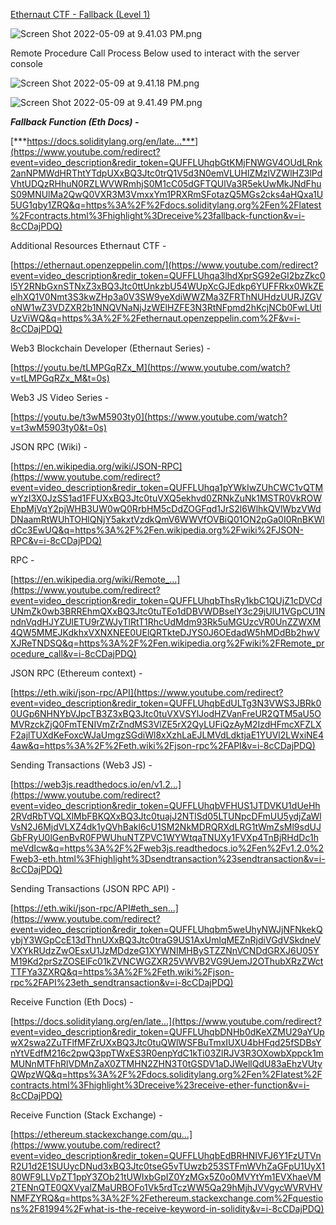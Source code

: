 [Ethernaut CTF - Fallback (Level 1)](https://www.youtube.com/watch?v=i-8cCDajPDQ&t=460s)

![Screen Shot 2022-05-09 at 9.41.03 PM.png](https://s3-us-west-2.amazonaws.com/secure.notion-static.com/0faae08d-3d9f-47ad-a586-f9b7571cb8ad/Screen_Shot_2022-05-09_at_9.41.03_PM.png)

Remote Procedure Call Process Below used to interact with the server console

![Screen Shot 2022-05-09 at 9.41.18 PM.png](https://s3-us-west-2.amazonaws.com/secure.notion-static.com/932ab22b-3251-479b-a8df-832f9710ee92/Screen_Shot_2022-05-09_at_9.41.18_PM.png)

![Screen Shot 2022-05-09 at 9.41.49 PM.png](https://s3-us-west-2.amazonaws.com/secure.notion-static.com/c0f2c875-8293-445d-9625-c5f09f5747f4/Screen_Shot_2022-05-09_at_9.41.49_PM.png)

***Fallback Function (Eth Docs) -***

[***https://docs.soliditylang.org/en/late...***](https://www.youtube.com/redirect?event=video_description&redir_token=QUFFLUhqbGtKMjFNWGV4OUdLRnk2anNPMWdHRThtYTdpUXxBQ3Jtc0trQ1V5d3N0emVLUHlZMzlVZWlHZ3lPdVhtUDQzRHhuN0RZLWVWRmhjS0M1cC05dGFTQUlVa3R5ekUwMkJNdFhuS09MNUlMa2QwQ0VXR3M3VmxxYm1PRXRmSFotazQ5MGs2cks4aHQxa1U5UG1qby1ZRQ&q=https%3A%2F%2Fdocs.soliditylang.org%2Fen%2Flatest%2Fcontracts.html%3Fhighlight%3Dreceive%23fallback-function&v=i-8cCDajPDQ)

Additional Resources
Ethernaut CTF -

[https://ethernaut.openzeppelin.com/](https://www.youtube.com/redirect?event=video_description&redir_token=QUFFLUhqa3lhdXprSG92eGI2bzZkc0l5Y2RNbGxnSTNxZ3xBQ3Jtc0ttUnkzbU54WUpXcGJEdkp6YUFFRkx0WkZEelhXQ1V0Nmt3S3kwZHp3a0V3SW9yeXdiWWZMa3ZFRThNUHdzUURJZGVoNW1wZ3VDZXR2b1NNQVNaNjJzWElHZFE3N3RtNFpmd2hKcjNCb0FwLUtlUzViWQ&q=https%3A%2F%2Fethernaut.openzeppelin.com%2F&v=i-8cCDajPDQ)

Web3 Blockchain Developer (Ethernaut Series) -

[https://youtu.be/tLMPGqRZx_M](https://www.youtube.com/watch?v=tLMPGqRZx_M&t=0s)

Web3 JS Video Series -

[https://youtu.be/t3wM5903ty0](https://www.youtube.com/watch?v=t3wM5903ty0&t=0s)

JSON RPC (Wiki) -

[https://en.wikipedia.org/wiki/JSON-RPC](https://www.youtube.com/redirect?event=video_description&redir_token=QUFFLUhqa1pYWkIwZUhCWC1vQTMwYzI3X0JzSS1ad1FFUXxBQ3Jtc0tuVXQ5ekhvd0ZRNkZuNk1MSTR0VkROWEhpMjVqY2pjWHB3UW0wQ0RrbHM5cDdZOGFqd1JrS2l6WlhkQVlWbzVWdDNaamRtWUhTOHlQNjY5akxtVzdkQmV6WWVfOVBiQ01ON2pGa0I0RnBKWldCc3EwUQ&q=https%3A%2F%2Fen.wikipedia.org%2Fwiki%2FJSON-RPC&v=i-8cCDajPDQ)

RPC -

[https://en.wikipedia.org/wiki/Remote_...](https://www.youtube.com/redirect?event=video_description&redir_token=QUFFLUhqbThsRy1kbC1QUjZ1cDVCdUNmZk0wb3BRREhmQXxBQ3Jtc0tuTEo1dDBVWDBselY3c29jUlU1VGpCU1NndnVqdHJYZUlETU9rZWJyTlRtT1RhcUdMdm93Rk5uMGUzcVR0UnZZWXM4QW5MMEJKdkhxVXNXNEE0UElQRTkteDJYS0J6OEdadW5hMDdBb2hwVXJReTNDSQ&q=https%3A%2F%2Fen.wikipedia.org%2Fwiki%2FRemote_procedure_call&v=i-8cCDajPDQ)

JSON RPC (Ethereum context) -

[https://eth.wiki/json-rpc/API](https://www.youtube.com/redirect?event=video_description&redir_token=QUFFLUhqbEdULTg3N3VWS3JBRk00UGp6NHNYbVJpcTB3Z3xBQ3Jtc0tuVXVSYlJodHZVanFreUR2QTM5aU5OMVRzckZjQ0FmTENIVmZrZndMS3VlZE5rX2QyLUFiQzAyM2IzdHFmcXFZLXF2ajlTUXdKeFoxcWJaUmgzSGdiWl8xXzhLaEJLMVdLdktjaE1YUVl2LWxiNE44aw&q=https%3A%2F%2Feth.wiki%2Fjson-rpc%2FAPI&v=i-8cCDajPDQ)

Sending Transactions (Web3 JS) -

[https://web3js.readthedocs.io/en/v1.2...](https://www.youtube.com/redirect?event=video_description&redir_token=QUFFLUhqbVFHUS1JTDVKU1dUeHh2RVdRbTVQLXlMbFBKQXxBQ3Jtc0tuajJ2NTlSd05LTUNpcDFmUU5ydjZaWlVsN2J6MjdVLXZ4dk1yQVhBakl6cU1SM2NkMDRQRXdLRG1tWmZsMl9sdUJGbFRyU0lGenBvR0FPWUhuNTZPVC1WYWtqaTNUXy1FVXp4TnBjRHdDc1hmeVdIcw&q=https%3A%2F%2Fweb3js.readthedocs.io%2Fen%2Fv1.2.0%2Fweb3-eth.html%3Fhighlight%3Dsendtransaction%23sendtransaction&v=i-8cCDajPDQ)

Sending Transactions (JSON RPC API) -

[https://eth.wiki/json-rpc/API#eth_sen...](https://www.youtube.com/redirect?event=video_description&redir_token=QUFFLUhqbm5weUhyNWJjNFNkekQybjY3WGpCcE13dThnUXxBQ3Jtc0traG9US1AxUmlqMEZnRjdiVGdVSkdneVVXYkRUdzZwOEsxU1JzMDdzeG1XYWNIMHBySTZZNnVCNDdGRXJ6U05YM19Kd2prSzZOSElFc01kZVNCWGZXR25VWVB2VG9UemJ2OThubXRzZWctTTFYa3ZXRQ&q=https%3A%2F%2Feth.wiki%2Fjson-rpc%2FAPI%23eth_sendtransaction&v=i-8cCDajPDQ)

Receive Function (Eth Docs) -

[https://docs.soliditylang.org/en/late...](https://www.youtube.com/redirect?event=video_description&redir_token=QUFFLUhqbDNHb0dKeXZMU29aYUpwX2swa2ZuTFlfMFZrUXxBQ3Jtc0tuQWlWSFBuTmxIUXU4bHFqd25fSDBsYnYtVEdfM216c2pwQ3ppTWxES3R0enpYdC1kTi03ZlRJV3R3OXowbXppck1mMUNnMTFhRlVDMnZaX0ZTMHN2ZHN3T0tGSDV1aDJWellQdU83aEhzVUtyQWpzWQ&q=https%3A%2F%2Fdocs.soliditylang.org%2Fen%2Flatest%2Fcontracts.html%3Fhighlight%3Dreceive%23receive-ether-function&v=i-8cCDajPDQ)

Receive Function (Stack Exchange) -

[https://ethereum.stackexchange.com/qu...](https://www.youtube.com/redirect?event=video_description&redir_token=QUFFLUhqbEdBRHNIVFJ6Y1FzUTVnR2U1d2E1SUUycDNud3xBQ3Jtc0tseG5vTUwzb253STFmWVhZaGFpU1UyX180WF9LLVpZT1ppY3ZOb21tUWIxbGpIZ0YzMGx5Z0o0MVYtYm1EVXhaeVM2TENnQTE0QXVyalZMaURBOFo1Vk5rdTczWW5Qa29hMjhJVVgycWVRVHVNMFZYRQ&q=https%3A%2F%2Fethereum.stackexchange.com%2Fquestions%2F81994%2Fwhat-is-the-receive-keyword-in-solidity&v=i-8cCDajPDQ)